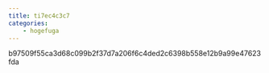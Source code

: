 ```yaml
---
title: ti7ec4c3c7
categories:
    - hogefuga
---
```

b97509f55ca3d68c099b2f37d7a206f6c4ded2c6398b558e12b9a99e47623fda